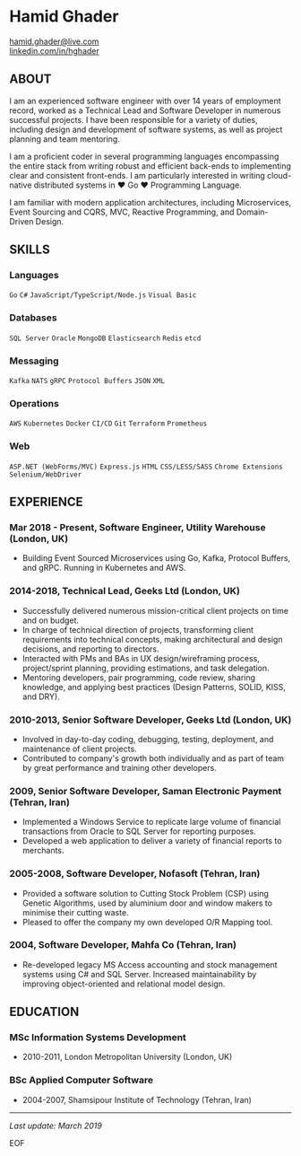 # Hamid Ghader

[hamid.ghader@live.com](mailto:hamid.ghader@live.com)\
[linkedin.com/in/hghader](https://www.linkedin.com/in/hghader)

## ABOUT
I am an experienced software engineer with over 14 years of employment record, worked as a Technical Lead and Software Developer in numerous successful projects. I have been responsible for a variety of duties, including design and development of software systems, as well as project planning and team mentoring.

I am a proficient coder in several programming languages encompassing the entire stack from writing robust and efficient back-ends to implementing clear and consistent front-ends. I am particularly interested in writing cloud-native distributed systems in ♥ Go ♥ Programming Language.

I am familiar with modern application architectures, including Microservices, Event Sourcing and CQRS, MVC, Reactive Programming, and Domain-Driven Design.

## SKILLS

### Languages
`Go` `C#` `JavaScript/TypeScript/Node.js` `Visual Basic`

### Databases
`SQL Server` `Oracle` `MongoDB` `Elasticsearch` `Redis` `etcd`

### Messaging
`Kafka` `NATS` `gRPC` `Protocol Buffers` `JSON` `XML`

### Operations
`AWS` `Kubernetes` `Docker` `CI/CD` `Git` `Terraform` `Prometheus`

### Web
`ASP.NET (WebForms/MVC)` `Express.js` `HTML` `CSS/LESS/SASS` `Chrome Extensions` `Selenium/WebDriver`

## EXPERIENCE

### Mar 2018 - Present, Software Engineer, Utility Warehouse (London, UK)
- Building Event Sourced Microservices using Go, Kafka, Protocol Buffers, and gRPC. Running in Kubernetes and AWS.

### 2014-2018, Technical Lead, Geeks Ltd (London, UK)
- Successfully delivered numerous mission-critical client projects on time and on budget.
- In charge of technical direction of projects, transforming client requirements into technical concepts, making architectural and design decisions, and reporting to directors.
- Interacted with PMs and BAs in UX design/wireframing process, project/sprint planning, providing estimations, and task delegation.
- Mentoring developers, pair programming, code review, sharing knowledge, and applying best practices (Design Patterns, SOLID, KISS, and DRY).

### 2010-2013, Senior Software Developer, Geeks Ltd (London, UK)
- Involved in day-to-day coding, debugging, testing, deployment, and maintenance of client projects.
- Contributed to company's growth both individually and as part of team by great performance and training other developers.

### 2009, Senior Software Developer, Saman Electronic Payment (Tehran, Iran)
- Implemented a Windows Service to replicate large volume of financial transactions from Oracle to SQL Server for reporting purposes.
- Developed a web application to deliver a variety of financial reports to merchants.

### 2005-2008, Software Developer, Nofasoft (Tehran, Iran)
- Provided a software solution to Cutting Stock Problem (CSP) using Genetic Algorithms, used by aluminium door and window makers to minimise their cutting waste.
- Pleased to offer the company my own developed O/R Mapping tool.

### 2004, Software Developer, Mahfa Co (Tehran, Iran)
- Re-developed legacy MS Access accounting and stock management systems using C# and SQL Server. Increased maintainability by improving object-oriented and relational model design.

## EDUCATION

### MSc Information Systems Development
- 2010-2011, London Metropolitan University (London, UK)

### BSc Applied Computer Software
- 2004-2007, Shamsipour Institute of Technology (Tehran, Iran)

---
_Last update: March 2019_

EOF
